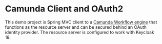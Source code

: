 # Camunda Client and OAuth2

This demo project is Spring MVC client to a [Camunda Workflow engine](https://github.com/jfspps/CamundaOAuthResourceServerDemo) 
that functions as the resource server and can be secured behind an OAuth identity provider. The resource server is 
configured to work with Keycloak 18.
